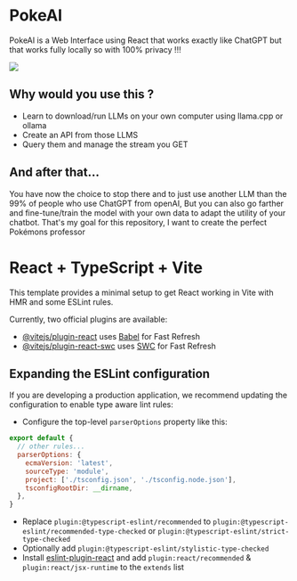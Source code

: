 # PokeAI
PokeAI is a Web Interface using React that works exactly like ChatGPT but that works fully locally so with 100% privacy !!!

<img src="./src/assets/vid1.mp4">

## Why would you use this ?
- Learn to download/run LLMs on your own computer using llama.cpp or ollama
- Create an API from those LLMS
- Query them and manage the stream you GET

## And after that...
You have now the choice to stop there and to just use another LLM than the 99% of people who use ChatGPT from openAI,
But you can also go farther and fine-tune/train the model with your own data to adapt the utility of your chatbot.
That's my goal for this repository, I want to create the perfect Pokémons professor



# React + TypeScript + Vite

This template provides a minimal setup to get React working in Vite with HMR and some ESLint rules.

Currently, two official plugins are available:

- [@vitejs/plugin-react](https://github.com/vitejs/vite-plugin-react/blob/main/packages/plugin-react/README.md) uses [Babel](https://babeljs.io/) for Fast Refresh
- [@vitejs/plugin-react-swc](https://github.com/vitejs/vite-plugin-react-swc) uses [SWC](https://swc.rs/) for Fast Refresh

## Expanding the ESLint configuration

If you are developing a production application, we recommend updating the configuration to enable type aware lint rules:

- Configure the top-level `parserOptions` property like this:

```js
export default {
  // other rules...
  parserOptions: {
    ecmaVersion: 'latest',
    sourceType: 'module',
    project: ['./tsconfig.json', './tsconfig.node.json'],
    tsconfigRootDir: __dirname,
  },
}
```

- Replace `plugin:@typescript-eslint/recommended` to `plugin:@typescript-eslint/recommended-type-checked` or `plugin:@typescript-eslint/strict-type-checked`
- Optionally add `plugin:@typescript-eslint/stylistic-type-checked`
- Install [eslint-plugin-react](https://github.com/jsx-eslint/eslint-plugin-react) and add `plugin:react/recommended` & `plugin:react/jsx-runtime` to the `extends` list
